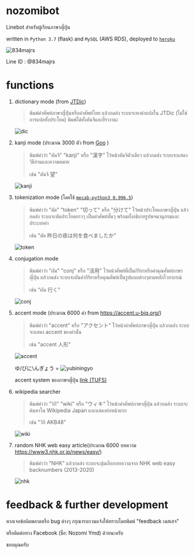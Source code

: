 # nozomibot

Linebot สำหรับผู้เรียนภาษาญี่ปุ่น

written in `Python 3.7` (flask) and `MySQL` (AWS RDS), deployed to [`heroku`](https://www.heroku.com)

![834majrs](https://user-images.githubusercontent.com/44984892/79058885-92a1ac00-7c9d-11ea-8600-6ed00def18ca.png)

Line ID : @834majrs

# functions

1. dictionary mode (from [JTDic](http://www.jtdic.com/2008/japanese.aspx))
    > พิมพ์คำศัพท์ภาษาญี่ปุ่นหรือคำศัพท์ไทย แล้วกดส่ง ระบบจะหาคำแปลใน JTDic (ไม่ใช่การแปลทั้งประโยค) พิมพ์ได้ทั้งคันจิและฮืรางานะ
    
    ![dic](https://user-images.githubusercontent.com/44984892/79058956-794d2f80-7c9e-11ea-941b-439e322e6b34.png)

2. kanji mode (ประมาณ 3000 ตัว from [Goo](https://dictionary.goo.ne.jp/kanji/) )
    > พิมพ์คำว่า "คันจิ" "kanji" หรือ "漢字" ไว้หน้าคันจิตัวเดียว แล้วกดส่ง ระบบจะแสดงวิธีอ่านและความหมาย
    >
    > เช่น "คันจิ 望"
    
    ![kanji](https://user-images.githubusercontent.com/44984892/79058950-74887b80-7c9e-11ea-9a5d-2e1c3a6d2c80.png)

3. tokenization mode (โดยใช้ [`mecab-python3 0.996.5`](https://pypi.org/project/mecab-python3/))
    > พิมพ์คำว่า "ตัด" "token" "切って" หรือ "分けて" ไว้หน้าประโยคภาษาญี่ปุ่น แล้วกดส่ง ระบบจะตัดประโยคยาวๆ เป็นคำศัพท์สั้นๆ พร้อมทั้งอธิบายรูปพจนานุกรมและประเภทคำ 
    >
    > เช่น "ตัด 昨日の夜は何を食べましたか"
    
    ![token](https://user-images.githubusercontent.com/44984892/79058955-76ead580-7c9e-11ea-8c96-9096363ae9a5.png)

4. conjugation mode
    > พิมพ์คำว่า "ผัน" "conj" หรือ "活用" ไว้หน้าศัพท์ที่เป็นกิริยาหรือคำคุณศัพท์ภาษาญี่ปุ่น แล้วกดส่ง ระบบจะผันคำกิริยาหรือคุณศัพท์เป็นรูปแบบต่างๆตามหลักไวยากรณ์ 
    >
    > เช่น "ผัน 行く"
    
    ![conj](https://user-images.githubusercontent.com/44984892/79058953-75b9a880-7c9e-11ea-887c-08add2d5717c.png)

5. accent mode (ประมาณ 6000 คำ from https://accent.u-biq.org/)
    > พิมพ์คำว่า "accent" หรือ "アクセント" ไว้หน้าคำศัพท์ภาษาญี่ปุ่น แล้วกดส่ง ระบบจะแสดง accent ของคำนั้น
    >
    > เช่น "accent 人形"
    
    ![accent](https://user-images.githubusercontent.com/44984892/79058951-75211200-7c9e-11ea-8481-0b92ef6016a8.png)
    
    ゆ/びに\んぎょう = ![yubiningyo](https://user-images.githubusercontent.com/44984892/79059193-4193b700-7ca1-11ea-931b-d52121fec7d2.png)
    
    accent system ของภาษาญี่ปุ่น [link (TUFS)](http://www.coelang.tufs.ac.jp/ja/th/pmod/practical/01-08-01.php)


6. wikipedia searcher
    > พิมพ์คำว่า "วิกิ" "wiki" หรือ "ウィキ" ไว้หน้าคำศัพท์ภาษาญี่ปุ่น แล้วกดส่ง ระบบจะค้นหาใน Wikipedia Japan และแสดงย่อหน้าแรก
    >
    > เช่น "วิกิ AKB48"
    
    ![wiki](https://user-images.githubusercontent.com/44984892/79058949-73efe500-7c9e-11ea-94f4-15ff161de270.png)

7. random NHK web easy article(ประมาณ 6000 บทความ https://www3.nhk.or.jp/news/easy/)
    > พิมพ์คำว่า "NHK" แล้วกดส่ง ระบบจะสุ่มเลือกบทความจาก NHK web easy backnumbers (2013-2020)
    
    ![nhk](https://user-images.githubusercontent.com/44984892/79058948-705c5e00-7c9e-11ea-9d72-e4173b27c410.png)

# feedback & further development

หากเจอข้อผิดพลาดหรือ bug ต่างๆ กรุณารบกวนแจ้งให้ทราบโดยพิมพ์ "feedback เมสเสจ" 

หรือติดต่อทาง Facebook (ชื่อ: Nozomi Ymd) ด้วยนะครับ

ขอบคุณครับ

